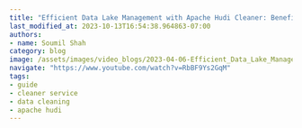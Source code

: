 ```yaml
---
title: "Efficient Data Lake Management with Apache Hudi Cleaner: Benefits of Scheduling Data Cleaning #2"
last_modified_at: 2023-10-13T16:54:38.964863-07:00
authors:
- name: Soumil Shah
category: blog
image: /assets/images/video_blogs/2023-04-06-Efficient_Data_Lake_Management_with_Apache_Hudi_Cleaner_Benefits_of_Scheduling_Data_Cleaning_1.png
navigate: "https://www.youtube.com/watch?v=RbBF9Ys2GqM"
tags:
- guide
- cleaner service
- data cleaning
- apache hudi
---
```

